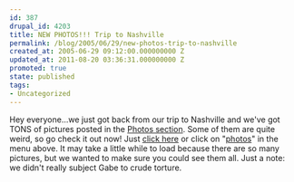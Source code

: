 ```yaml
---
id: 387
drupal_id: 4203
title: NEW PHOTOS!!! Trip to Nashville
permalink: /blog/2005/06/29/new-photos-trip-to-nashville
created_at: 2005-06-29 09:12:00.000000000 Z
updated_at: 2011-08-20 03:36:31.000000000 Z
promoted: true
state: published
tags:
- Uncategorized
---
```

Hey everyone...we just got back from our trip to Nashville and we've got TONS of pictures posted in the <a href="http://www.reddingbrothers.com/photos/">Photos section</a>. Some of them are quite weird, so go check it out now! Just <a href="http://www.reddingbrothers.com/photos/">click here</a> or click on "<a href="http://www.reddingbrothers.com/photos/">photos</a>" in the menu above. It may take a little while to load because there are so many pictures, but we wanted to make sure you could see them all. Just a note: we didn't really subject Gabe to crude torture.
